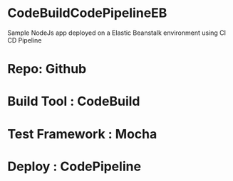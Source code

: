 # CodeBuildCodePipelineEB
Sample NodeJs app deployed on a Elastic Beanstalk environment using CI CD Pipeline

# Repo: Github
# Build Tool : CodeBuild
# Test Framework : Mocha
# Deploy : CodePipeline
